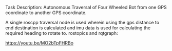 Task Description:
Autonomous Traversal of Four Wheeled Bot from one GPS coordinate to another GPS coordinate.

A single roscpp traversal node is used wherein using the gps distance to end destination is calculated and imu data is used for calculating the required heading to rotate to.
rostopics and rqtgraph:

https://youtu.be/MO2bTpFHRBo
